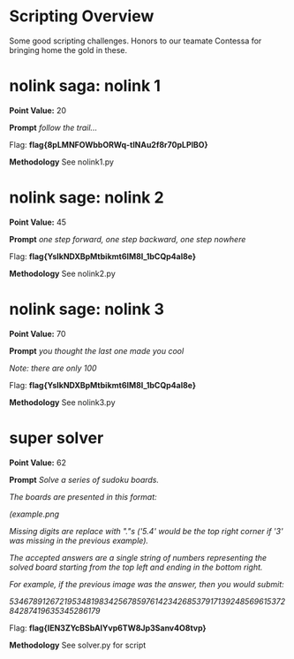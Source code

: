 # Scripting Overview
Some good scripting challenges. Honors to our teamate Contessa for bringing home the gold in these.

# nolink saga: nolink 1
**Point Value:** 20

**Prompt**
_follow the trail..._

Flag: **flag{8pLMNFOWbbORWq-tlNAu2f8r70pLPlBO}**

**Methodology**
See nolink1.py 

# nolink sage: nolink 2
**Point Value:** 45

**Prompt**
_one step forward, one step backward, one step nowhere_

Flag: **flag{YsIkNDXBpMtbikmt6IM8I_1bCQp4al8e}**

**Methodology**
See nolink2.py

# nolink sage: nolink 3
**Point Value:** 70

**Prompt**
_you thought the last one made you cool_

_Note: there are only 100_

Flag: **flag{YsIkNDXBpMtbikmt6IM8I_1bCQp4al8e}**

**Methodology**
See nolink3.py

# super solver
**Point Value:** 62

**Prompt**
_Solve a series of sudoku boards._

_The boards are presented in this format:_

_(example.png_

_Missing digits are replace with "."s ('5.4' would be the top right corner if '3' was missing in the previous example)._

_The accepted answers are a single string of numbers representing the solved board starting from the top left and ending in the bottom right._

_For example, if the previous image was the answer, then you would submit:_

_534678912672195348198342567859761423426853791713924856961537284287419635345286179_

Flag: **flag{IEN3ZYcBSbAIYvp6TW8Jp3Sanv4O8tvp}**

**Methodology**
See solver.py for script
